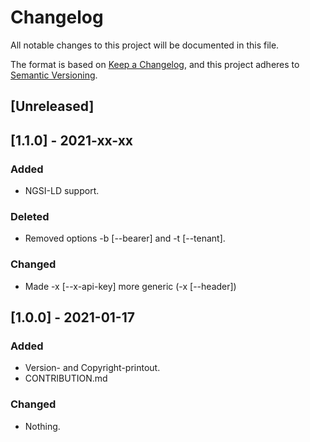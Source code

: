 # Changelog
All notable changes to this project will be documented in this file.

The format is based on [Keep a Changelog](https://keepachangelog.com/en/1.0.0/),
and this project adheres to [Semantic Versioning](https://semver.org/spec/v2.0.0.html).

## [Unreleased]

## [1.1.0] - 2021-xx-xx
### Added
- NGSI-LD support.

### Deleted
- Removed options -b [--bearer] and -t [--tenant].

### Changed
- Made -x [--x-api-key] more generic (-x [--header])

## [1.0.0] - 2021-01-17
### Added
- Version- and Copyright-printout.
- CONTRIBUTION.md

### Changed
- Nothing.
